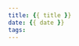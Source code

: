 ```yaml
---
title: {{ title }}
date: {{ date }}
tags:
---
```


<ins class="adsbygoogle" style="display:block" data-ad-client="ca-pub-7029815294762181" data-ad-slot="6412968057" data-ad-format="auto" data-full-width-responsive="true"></ins><script>(adsbygoogle = window.adsbygoogle || []).push({});</script>